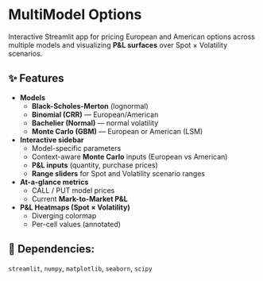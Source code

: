# MultiModel Options

Interactive Streamlit app for pricing European and American options across multiple models and visualizing **P&L surfaces** over Spot × Volatility scenarios.

## ✨ Features

- **Models**
  - **Black-Scholes-Merton** (lognormal)
  - **Binomial (CRR)** — European/American
  - **Bachelier (Normal)** — normal volatility
  - **Monte Carlo (GBM)** — European or American (LSM)
- **Interactive sidebar**
  - Model-specific parameters
  - Context-aware **Monte Carlo** inputs (European vs American)
  - **P&L inputs** (quantity, purchase prices)
  - **Range sliders** for Spot and Volatility scenario ranges
- **At-a-glance metrics**
  - CALL / PUT model prices
  - Current **Mark-to-Market P&L**
- **P&L Heatmaps (Spot × Volatility)**
  - Diverging colormap
  - Per-cell values (annotated)

## 🔧 Dependencies:

`streamlit`, `numpy`, `matplotlib`, `seaborn`, `scipy`
